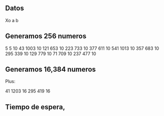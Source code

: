 ## Datos
Xo a b
## Generamos 256 numeros
5 5 10
43 1003 10
121 653 10
223 733 10
377 611 10
541 1013 10
357 683 10
295 339 10
129 779 10
71 709 10
237 477 10

## Generamos 16,384 numeros
Plus:

41 1203 16
295 419 16

## Tiempo de espera, 